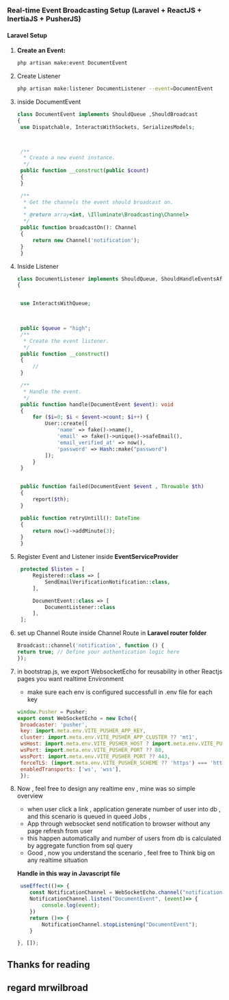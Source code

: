 ### Real-time Event Broadcasting Setup (Laravel + ReactJS + InertiaJS + PusherJS)

#### Laravel Setup

1. **Create an Event:**
   ```bash
   php artisan make:event DocumentEvent


2. Create Listener 
   ```bash
   php artisan make:listener DocumentListener --event=DocumentEvent

3. inside DocumentEvent
   ```php
   class DocumentEvent implements ShouldQueue ,ShouldBroadcast
   {
    use Dispatchable, InteractsWithSockets, SerializesModels;



    /**
     * Create a new event instance.
     */
    public function __construct(public $count)
    {
    }

    /**
     * Get the channels the event should broadcast on.
     *
     * @return array<int, \Illuminate\Broadcasting\Channel>
     */
    public function broadcastOn(): Channel
    {
        return new Channel('notification');
    }
    }


4. Inside Listener 
   ```php
   class DocumentListener implements ShouldQueue, ShouldHandleEventsAfterCommit
   {


    use InteractsWithQueue;


    
    public $queue = "high";
    /**
     * Create the event listener.
     */
    public function __construct()
    {
        //
    }

    /**
     * Handle the event.
     */
    public function handle(DocumentEvent $event): void
    {
        for ($i=0; $i < $event->count; $i++) { 
            User::create([
                'name' => fake()->name(),
                'email' => fake()->unique()->safeEmail(),
                'email_verified_at' => now(),
                'password' => Hash::make("password")
            ]);
        }
    }


    public function failed(DocumentEvent $event , Throwable $th)
    {
        report($th);
    }

    public function retryUntill(): DateTime
    {
        return now()->addMinute(3);
    }
    }


5. Register Event and Listener inside <strong>EventServiceProvider</strong>
   ```php
    protected $listen = [
        Registered::class => [
            SendEmailVerificationNotification::class,
        ],

        DocumentEvent::class => [
            DocumentListener::class
        ],
    ];


6. set up Channel Route inside Channel Route in <strong>Laravel router folder</strong>
    ```php
    Broadcast::channel('notification', function () {
    return true; // Define your authentication logic here
    });

7. in bootstrap.js, we export WebsocketEcho for reusability in other Reactjs pages you want realtime Environment
   - make sure each env is configured successfull in .env file for each key
   ```js
   window.Pusher = Pusher;
   export const WebSocketEcho = new Echo({
    broadcaster: 'pusher',
    key: import.meta.env.VITE_PUSHER_APP_KEY,
    cluster: import.meta.env.VITE_PUSHER_APP_CLUSTER ?? 'mt1',
    wsHost: import.meta.env.VITE_PUSHER_HOST ? import.meta.env.VITE_PUSHER_HOST : `ws-${import.meta.env.VITE_PUSHER_APP_CLUSTER}.pusher.com`,
    wsPort: import.meta.env.VITE_PUSHER_PORT ?? 80,
    wssPort: import.meta.env.VITE_PUSHER_PORT ?? 443,
    forceTLS: (import.meta.env.VITE_PUSHER_SCHEME ?? 'https') === 'https',
    enabledTransports: ['ws', 'wss'],
    }); 

8. Now , feel free to design any realtime env , mine was so simple 
      overview
      - when user click a link , application generate number of user into db , and this scenario is queued in queed Jobs , 
      - App through websocket send notification to browser without any page refresh from user
      - this happen automatically and number of users from db is calculated by aggregate function from sql query 
      - Good , now you understand the scenario , feel free to Think big on any realtime situation 
    
    <strong>Handle in this way in Javascript file</strong>
    ```js
     useEffect(()=> {
        const NotificationChannel = WebSocketEcho.channel("notification");
        NotificationChannel.listen("DocumentEvent", (event)=> {
            console.log(event);
        })
        return ()=> {
            NotificationChannel.stopListening("DocumentEvent");
        }

    }, []);
    
    ```
    
## Thanks for reading 
## regard mrwilbroad

